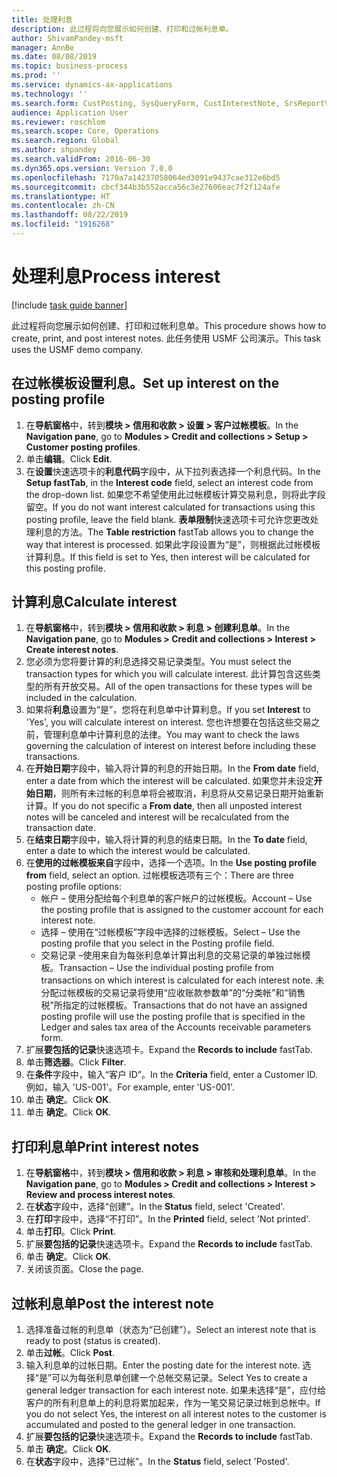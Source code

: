 ```yaml
---
title: 处理利息
description: 此过程将向您展示如何创建、打印和过帐利息单。
author: ShivamPandey-msft
manager: AnnBe
ms.date: 08/08/2019
ms.topic: business-process
ms.prod: ''
ms.service: dynamics-ax-applications
ms.technology: ''
ms.search.form: CustPosting, SysQueryForm, CustInterestNote, SrsReportViewerForm
audience: Application User
ms.reviewer: roschlom
ms.search.scope: Core, Operations
ms.search.region: Global
ms.author: shpandey
ms.search.validFrom: 2016-06-30
ms.dyn365.ops.version: Version 7.0.0
ms.openlocfilehash: 7170a7a14237058064ed3091e9437cae312e6bd5
ms.sourcegitcommit: cbcf344b3b552acca56c3e27606eac7f2f124afe
ms.translationtype: HT
ms.contentlocale: zh-CN
ms.lasthandoff: 08/22/2019
ms.locfileid: "1916268"
---
```

# <a name="process-interest"></a><span data-ttu-id="f9c04-103">处理利息</span><span class="sxs-lookup"><span data-stu-id="f9c04-103">Process interest</span></span>

[!include [task guide banner](../../includes/task-guide-banner.md)]

<span data-ttu-id="f9c04-104">此过程将向您展示如何创建、打印和过帐利息单。</span><span class="sxs-lookup"><span data-stu-id="f9c04-104">This procedure shows how to create, print, and post interest notes.</span></span> <span data-ttu-id="f9c04-105">此任务使用 USMF 公司演示。</span><span class="sxs-lookup"><span data-stu-id="f9c04-105">This task uses the USMF demo company.</span></span>


## <a name="set-up-interest-on-the-posting-profile"></a><span data-ttu-id="f9c04-106">在过帐模板设置利息。</span><span class="sxs-lookup"><span data-stu-id="f9c04-106">Set up interest on the posting profile</span></span>
1. <span data-ttu-id="f9c04-107">在**导航窗格**中，转到**模块 > 信用和收款 > 设置 > 客户过帐模板**。</span><span class="sxs-lookup"><span data-stu-id="f9c04-107">In the **Navigation pane**, go to **Modules > Credit and collections > Setup > Customer posting profiles**.</span></span>
2. <span data-ttu-id="f9c04-108">单击**编辑**。</span><span class="sxs-lookup"><span data-stu-id="f9c04-108">Click **Edit**.</span></span>
3. <span data-ttu-id="f9c04-109">在**设置**快速选项卡的**利息代码**字段中，从下拉列表选择一个利息代码。</span><span class="sxs-lookup"><span data-stu-id="f9c04-109">In the **Setup fastTab**, in the **Interest code** field, select an interest code from the drop-down list.</span></span> <span data-ttu-id="f9c04-110">如果您不希望使用此过帐模板计算交易利息，则将此字段留空。</span><span class="sxs-lookup"><span data-stu-id="f9c04-110">If you do not want interest calculated for transactions using this posting profile, leave the field blank.</span></span> <span data-ttu-id="f9c04-111">**表单限制**快速选项卡可允许您更改处理利息的方法。</span><span class="sxs-lookup"><span data-stu-id="f9c04-111">The **Table restriction** fastTab allows you to change the way that interest is processed.</span></span> <span data-ttu-id="f9c04-112">如果此字段设置为“是”，则根据此过帐模板计算利息。</span><span class="sxs-lookup"><span data-stu-id="f9c04-112">If this field is set to Yes, then interest will be calculated for this posting profile.</span></span>  

## <a name="calculate-interest"></a><span data-ttu-id="f9c04-113">计算利息</span><span class="sxs-lookup"><span data-stu-id="f9c04-113">Calculate interest</span></span>
1. <span data-ttu-id="f9c04-114">在**导航窗格**中，转到**模块 > 信用和收款 > 利息 > 创建利息单**。</span><span class="sxs-lookup"><span data-stu-id="f9c04-114">In the **Navigation pane**, go to **Modules > Credit and collections > Interest > Create interest notes**.</span></span>
2. <span data-ttu-id="f9c04-115">您必须为您将要计算的利息选择交易记录类型。</span><span class="sxs-lookup"><span data-stu-id="f9c04-115">You must select the transaction types for which you will calculate interest.</span></span> <span data-ttu-id="f9c04-116">此计算包含这些类型的所有开放交易。</span><span class="sxs-lookup"><span data-stu-id="f9c04-116">All of the open transactions for these types will be included in the calculation.</span></span>  
3. <span data-ttu-id="f9c04-117">如果将**利息**设置为“是”，您将在利息单中计算利息。</span><span class="sxs-lookup"><span data-stu-id="f9c04-117">If you set **Interest** to 'Yes', you will calculate interest on interest.</span></span> <span data-ttu-id="f9c04-118">您也许想要在包括这些交易之前，管理利息单中计算利息的法律。</span><span class="sxs-lookup"><span data-stu-id="f9c04-118">You may want to check the laws governing the calculation of interest on interest before including these transactions.</span></span>  
4. <span data-ttu-id="f9c04-119">在**开始日期**字段中，输入将计算的利息的开始日期。</span><span class="sxs-lookup"><span data-stu-id="f9c04-119">In the **From date** field, enter a date from which the interest will be calculated.</span></span> <span data-ttu-id="f9c04-120">如果您并未设定**开始日期**，则所有未过帐的利息单将会被取消，利息将从交易记录日期开始重新计算。</span><span class="sxs-lookup"><span data-stu-id="f9c04-120">If you do not specific a **From date**, then all unposted interest notes will be canceled and interest will be recalculated from the transaction date.</span></span>
5. <span data-ttu-id="f9c04-121">在**结束日期**字段中，输入将计算的利息的结束日期。</span><span class="sxs-lookup"><span data-stu-id="f9c04-121">In the **To date** field, enter a date to which the interest would be calculated.</span></span>
6. <span data-ttu-id="f9c04-122">在**使用的过帐模板来自**字段中，选择一个选项。</span><span class="sxs-lookup"><span data-stu-id="f9c04-122">In the **Use posting profile from** field, select an option.</span></span> <span data-ttu-id="f9c04-123">过帐模板选项有三个：</span><span class="sxs-lookup"><span data-stu-id="f9c04-123">There are three posting profile options:</span></span>
    - <span data-ttu-id="f9c04-124">帐户 – 使用分配给每个利息单的客户帐户的过帐模板。</span><span class="sxs-lookup"><span data-stu-id="f9c04-124">Account – Use the posting profile that is assigned to the customer account for each interest note.</span></span> 
    - <span data-ttu-id="f9c04-125">选择 – 使用在“过帐模板”字段中选择的过帐模板。</span><span class="sxs-lookup"><span data-stu-id="f9c04-125">Select – Use the posting profile that you select in the Posting profile field.</span></span>
    - <span data-ttu-id="f9c04-126">交易记录 –使用来自为每张利息单计算出利息的交易记录的单独过帐模板。</span><span class="sxs-lookup"><span data-stu-id="f9c04-126">Transaction – Use the individual posting profile from transactions on which interest is calculated for each interest note.</span></span> <span data-ttu-id="f9c04-127">未分配过帐模板的交易记录将使用“应收账款参数单”的“分类帐”和“销售税”所指定的过帐模板。</span><span class="sxs-lookup"><span data-stu-id="f9c04-127">Transactions that do not have an assigned posting profile will use the posting profile that is specified in the Ledger and sales tax area of the Accounts receivable parameters form.</span></span>  
7. <span data-ttu-id="f9c04-128">扩展**要包括的记录**快速选项卡。</span><span class="sxs-lookup"><span data-stu-id="f9c04-128">Expand the **Records to include** fastTab.</span></span>
8. <span data-ttu-id="f9c04-129">单击**筛选器**。</span><span class="sxs-lookup"><span data-stu-id="f9c04-129">Click **Filter**.</span></span>
9. <span data-ttu-id="f9c04-130">在**条件**字段中，输入“客户 ID”。</span><span class="sxs-lookup"><span data-stu-id="f9c04-130">In the **Criteria** field, enter a Customer ID.</span></span> <span data-ttu-id="f9c04-131">例如，输入 'US-001'。</span><span class="sxs-lookup"><span data-stu-id="f9c04-131">For example, enter 'US-001'.</span></span>
6. <span data-ttu-id="f9c04-132">单击 **确定**。</span><span class="sxs-lookup"><span data-stu-id="f9c04-132">Click **OK**.</span></span>
7. <span data-ttu-id="f9c04-133">单击 **确定**。</span><span class="sxs-lookup"><span data-stu-id="f9c04-133">Click **OK**.</span></span>

## <a name="print-interest-notes"></a><span data-ttu-id="f9c04-134">打印利息单</span><span class="sxs-lookup"><span data-stu-id="f9c04-134">Print interest notes</span></span>
1. <span data-ttu-id="f9c04-135">在**导航窗格**中，转到**模块 > 信用和收款 > 利息 > 审核和处理利息单**。</span><span class="sxs-lookup"><span data-stu-id="f9c04-135">In the **Navigation pane**, go to **Modules > Credit and collections > Interest > Review and process interest notes**.</span></span>
2. <span data-ttu-id="f9c04-136">在**状态**字段中，选择“创建”。</span><span class="sxs-lookup"><span data-stu-id="f9c04-136">In the **Status** field, select 'Created'.</span></span>
3. <span data-ttu-id="f9c04-137">在**打印**字段中，选择“不打印”。</span><span class="sxs-lookup"><span data-stu-id="f9c04-137">In the **Printed** field, select 'Not printed'.</span></span>
4. <span data-ttu-id="f9c04-138">单击**打印**。</span><span class="sxs-lookup"><span data-stu-id="f9c04-138">Click **Print**.</span></span>
5. <span data-ttu-id="f9c04-139">扩展**要包括的记录**快速选项卡。</span><span class="sxs-lookup"><span data-stu-id="f9c04-139">Expand the **Records to include** fastTab.</span></span>
6. <span data-ttu-id="f9c04-140">单击 **确定**。</span><span class="sxs-lookup"><span data-stu-id="f9c04-140">Click **OK**.</span></span>
7. <span data-ttu-id="f9c04-141">关闭该页面。</span><span class="sxs-lookup"><span data-stu-id="f9c04-141">Close the page.</span></span>

## <a name="post-the-interest-note"></a><span data-ttu-id="f9c04-142">过帐利息单</span><span class="sxs-lookup"><span data-stu-id="f9c04-142">Post the interest note</span></span>
1. <span data-ttu-id="f9c04-143">选择准备过帐的利息单（状态为“已创建”）。</span><span class="sxs-lookup"><span data-stu-id="f9c04-143">Select an interest note that is ready to post (status is created).</span></span>
2. <span data-ttu-id="f9c04-144">单击**过帐**。</span><span class="sxs-lookup"><span data-stu-id="f9c04-144">Click **Post**.</span></span>
3. <span data-ttu-id="f9c04-145">输入利息单的过帐日期。</span><span class="sxs-lookup"><span data-stu-id="f9c04-145">Enter the posting date for the interest note.</span></span> <span data-ttu-id="f9c04-146">选择“是”可以为每张利息单创建一个总帐交易记录。</span><span class="sxs-lookup"><span data-stu-id="f9c04-146">Select Yes to create a general ledger transaction for each interest note.</span></span> <span data-ttu-id="f9c04-147">如果未选择“是”，应付给客户的所有利息单上的利息将累加起来，作为一笔交易记录过帐到总帐中。</span><span class="sxs-lookup"><span data-stu-id="f9c04-147">If you do not select Yes, the interest on all interest notes to the customer is accumulated and posted to the general ledger in one transaction.</span></span>  
4. <span data-ttu-id="f9c04-148">扩展**要包括的记录**快速选项卡。</span><span class="sxs-lookup"><span data-stu-id="f9c04-148">Expand the **Records to include** fastTab.</span></span>
5. <span data-ttu-id="f9c04-149">单击 **确定**。</span><span class="sxs-lookup"><span data-stu-id="f9c04-149">Click **OK**.</span></span>
6. <span data-ttu-id="f9c04-150">在**状态**字段中，选择“已过帐”。</span><span class="sxs-lookup"><span data-stu-id="f9c04-150">In the **Status** field, select 'Posted'.</span></span>

